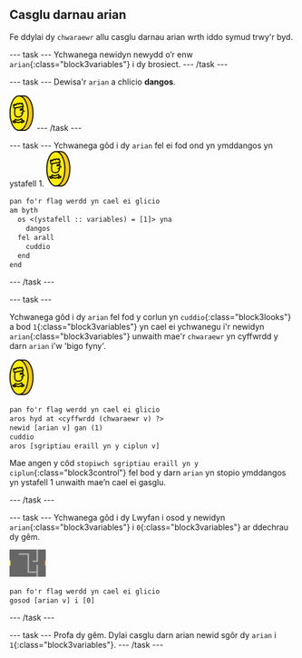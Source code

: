## Casglu darnau arian

Fe ddylai dy `chwaraewr` allu casglu darnau arian wrth iddo symud trwy'r byd.

--- task --- Ychwanega newidyn newydd o’r enw `arian`{:class="block3variables"} i dy brosiect. --- /task ---

--- task --- Dewisa'r `arian` a chlicio **dangos**.

![sgrinlun](images/coin.png) --- /task ---

--- task --- Ychwanega gôd i dy `arian` fel ei fod ond yn ymddangos yn ystafell 1. ![sgrinlun](images/coin.png)

```blocks3
pan fo'r flag werdd yn cael ei glicio
am byth 
  os <(ystafell :: variables) = [1]> yna 
    dangos
  fel arall 
    cuddio
  end
end
```

--- /task ---

--- task ---

Ychwanega gôd i dy `arian` fel fod y corlun yn `cuddio`{:class="block3looks"} a bod `1`{:class="block3variables"} yn cael ei ychwanegu i'r newidyn `arian`{:class="block3variables"} unwaith mae'r `chwaraewr` yn cyffwrdd y darn `arian` i'w 'bigo fyny'.

![darn arian](images/coin.png)

```blocks3
pan fo'r flag werdd yn cael ei glicio
aros hyd at <cyffwrdd (chwaraewr v) ?>
newid [arian v] gan (1)
cuddio
aros [sgriptiau eraill yn y ciplun v]
```

Mae angen y côd `stopiwch sgriptiau eraill yn y ciplun`{:class="block3control"} fel bod y darn `arian` yn stopio ymddangos yn ystafell 1 unwaith mae’n cael ei gasglu.

--- /task ---

--- task ---
Ychwanega gôd i dy Lwyfan i osod y newidyn `arian`{:class="block3variables"} i `0`{:class="block3variables"} ar ddechrau dy gêm.

![llwyfan](images/stage.png)

```blocks3
pan fo'r flag werdd yn cael ei glicio
gosod [arian v] i [0]
```

--- /task ---

--- task --- Profa dy gêm. Dylai casglu darn arian newid sgôr dy `arian` i `1`{:class="block3variables"}. --- /task ---